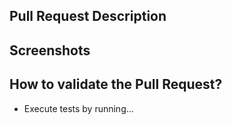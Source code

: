 ## Pull Request Description

## Screenshots

## How to validate the Pull Request?

- Execute tests by running...

